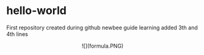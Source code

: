 # hello-world
First repository
created during github newbee guide learning
added 3th and 4th lines
<center> ![](formula.PNG)  </center>